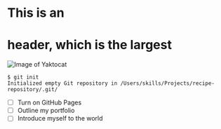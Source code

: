 # This is an <h1> header, which is the largest

  ![Image of Yaktocat](https://octodex.github.com/images/yaktocat.png)

 ```
$ git init
Initialized empty Git repository in /Users/skills/Projects/recipe-repository/.git/
```

- [ ] Turn on GitHub Pages
- [ ] Outline my portfolio
- [ ] Introduce myself to the world
